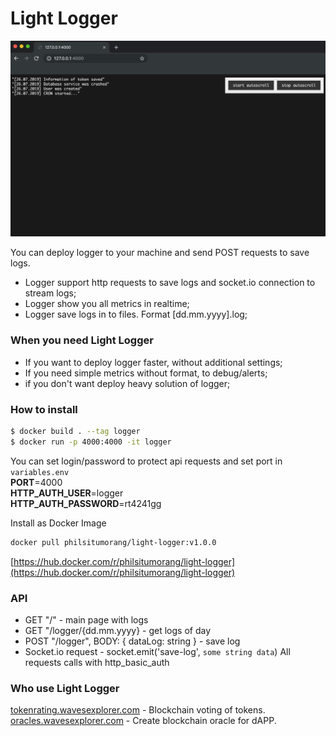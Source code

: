# Light Logger
![](https://github.com/philsitumorang/logger/blob/master/logger1.jpg?raw=true)

You can deploy logger to your machine and send POST requests to save logs.
- Logger support http requests to save logs and socket.io connection to stream logs;
- Logger show you all metrics in realtime;
- Logger save logs in to files. Format [dd.mm.yyyy].log;

### When you need Light Logger
- If you want to deploy logger faster, without additional settings;
- If you need simple metrics without format, to debug/alerts;
- if you don't want deploy heavy solution of logger;

### How to install
```bash
$ docker build . --tag logger
$ docker run -p 4000:4000 -it logger
```
You can set login/password to protect api requests and set port in `variables.env`<br/>
**PORT**=4000<br/>
**HTTP_AUTH_USER**=logger<br/>
**HTTP_AUTH_PASSWORD**=rt4241gg<br/>

Install as Docker Image
```bash
docker pull philsitumorang/light-logger:v1.0.0
```
[https://hub.docker.com/r/philsitumorang/light-logger](https://hub.docker.com/r/philsitumorang/light-logger)

### API
- GET  "/" - main page with logs
- GET  "/logger/{dd.mm.yyyy} - get logs of day
- POST "/logger", BODY: { dataLog: string } - save log
- Socket.io request - socket.emit('save-log', `some string data`)
All requests calls with http_basic_auth

### Who use Light Logger
[tokenrating.wavesexplorer.com](https://tokenrating.wavesexplorer.com) - Blockchain voting of tokens.<br/>
[oracles.wavesexplorer.com](https://oracles.wavesexplorer.com) - Create blockchain oracle for dAPP.
